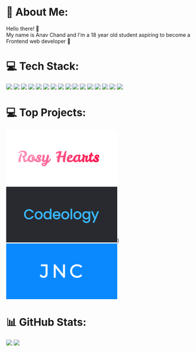 # 💫 About Me:
Hello there! 👋<br>My name is Anav Chand and I'm a 18 year old student aspiring to become a Frontend web developer 🚀 

# 💻 Tech Stack:
<!-- ![CSS3]([https://img.shields.io/badge/css3-%231572B6.svg?style=for-the-badge&logo=css3&logoColor=white](https://img.shields.io/badge/CSS3-1572B6.svg?style=for-the-badge&logo=CSS3&logoColor=white)) 
![Tailwind](https://img.shields.io/badge/Tailwind_CSS-38B2AC?style=for-the-badge&logo=tailwind-css&logoColor=white "Tailwind")
![HTML5](https://img.shields.io/badge/html5-%23E34F26.svg?style=for-the-badge&logo=html5&logoColor=white) 
![Markdown](https://img.shields.io/badge/markdown-%23000000.svg?style=for-the-badge&logo=markdown&logoColor=white) 
![JavaScript](https://img.shields.io/badge/JavaScript-F7DF1E?style=for-the-badge&logo=javascript&logoColor=black "JavaScript")
![C++](https://img.shields.io/badge/c++-%2300599C.svg?style=for-the-badge&logo=c%2B%2B&logoColor=white "C++")
![C#](https://img.shields.io/badge/c%23-%23239120.svg?style=for-the-badge&logo=c-sharp&logoColor=white "C#")
![Git](https://img.shields.io/badge/git-%23F05033.svg?style=for-the-badge&logo=git&logoColor=white "Git")
![GitHub](https://img.shields.io/badge/github-%23121011.svg?style=for-the-badge&logo=github&logoColor=white "GitHub")
![Netlify](https://img.shields.io/badge/netlify-%23000000.svg?style=for-the-badge&logo=netlify&logoColor=#00C7B7 "Netlify")
![Canva](https://img.shields.io/badge/Canva-%2300C4CC.svg?style=for-the-badge&logo=Canva&logoColor=white) 
![Blender](https://img.shields.io/badge/blender-%23F5792A.svg?style=for-the-badge&logo=blender&logoColor=white) 
![UNITY](https://img.shields.io/badge/Unity-%2320232a.svg?style=for-the-badge&logo=unity&logoColor=white)  -->

![](https://img.shields.io/badge/HTML5-E34F26.svg?style=for-the-badge&logo=HTML5&logoColor=white)
![](https://img.shields.io/badge/Markdown-000000.svg?style=for-the-badge&logo=Markdown&logoColor=white)
![](https://img.shields.io/badge/CSS3-1572B6.svg?style=for-the-badge&logo=CSS3&logoColor=white)
![](https://img.shields.io/badge/Tailwind%20CSS-06B6D4.svg?style=for-the-badge&logo=Tailwind-CSS&logoColor=white)
![](https://img.shields.io/badge/JavaScript-F7DF1E.svg?style=for-the-badge&logo=JavaScript&logoColor=black)
![](https://img.shields.io/badge/C++-00599C.svg?style=for-the-badge&logo=C++&logoColor=white)
![](https://img.shields.io/badge/C%20Sharp-239120.svg?style=for-the-badge&logo=C-Sharp&logoColor=white)
![](https://img.shields.io/badge/Git-F05032.svg?style=for-the-badge&logo=Git&logoColor=white)
![](https://img.shields.io/badge/GitHub-181717.svg?style=for-the-badge&logo=GitHub&logoColor=white)
![](https://img.shields.io/badge/Eleventy-000000.svg?style=for-the-badge&logo=Eleventy&logoColor=wh)
![](https://img.shields.io/badge/Nunjucks-1C4913.svg?style=for-the-badge&logo=Nunjucks&logoColor=white)
![](https://img.shields.io/badge/Astro-FF5D01.svg?style=for-the-badge&logo=Astro&logoColor=white)
![](https://img.shields.io/badge/Netlify-00C7B7.svg?style=for-the-badge&logo=Netlify&logoColor=white)
![](https://img.shields.io/badge/Canva-00C4CC.svg?style=for-the-badge&logo=Canva&logoColor=white)
![](https://img.shields.io/badge/Blender-F5792A.svg?style=for-the-badge&logo=Blender&logoColor=white)
![](https://img.shields.io/badge/Unity-FFFFFF.svg?style=for-the-badge&logo=Unity&logoColor=black)

# 💻 Top Projects:
![](https://github.com/anav5704/anav5704/blob/main/1.png)
![](https://github.com/anav5704/anav5704/blob/main/2.png))
![](https://github.com/anav5704/anav5704/blob/main/3.png)


<!-- ![TypeScript](https://img.shields.io/badge/typescript-%23007ACC.svg?style=for-the-badge&logo=typescript&logoColor=white) -->
<!-- ![React](https://img.shields.io/badge/react-%2320232a.svg?style=for-the-badge&logo=react&logoColor=%2361DAFB)  -->
<!-- ![Bootstrap](https://img.shields.io/badge/bootstrap-%23563D7C.svg?style=for-the-badge&logo=bootstrap&logoColor=white)  -->

# 📊 GitHub Stats:
![](https://github-readme-stats.vercel.app/api?username=anav5704&theme=react&hide_border=true&include_all_commits=false&count_private=false)
![](https://github-readme-streak-stats.herokuapp.com/?user=anav5704&theme=react&hide_border=true)
<!-- [![](https://github-readme-stats.vercel.app/api/top-langs/?username=anav5704&theme=react&hide_border=true&layout=compact) -->

<!-- [![](https://visitcount.itsvg.in/api?id=anav5704&icon=2&color=1)](https://visitcount.itsvg.in) -->

<!-- Proudly created with GPRM ( https://gprm.itsvg.in ) -->

